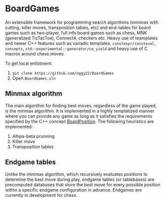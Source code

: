 # BoardGames
An extensible framework for programming search algorithms (minimax with cutting, killer moves, transposition tables, etc) and end-tables for board games such as two-player, full info board games such as chess, MNK (generalized TicTacToe), Connect4, checkers etc. Heavy use of teamplates and newer C++ features such as variadic templates, `constexpr/consteval`, `concepts`, `std::experimental::generator/co_yield` and heavy use of C macros around chess moves.

To get local enlistment:
1. `git clone https://github.com/oggy22/BoardGames`
2. Open `BoardGames.sln`

## Minmax algorithm
The main algorithm for finding best moves, regardless of the game played, is the minmax algorithm. It is implemented in a highly templatized manner where you can provide any game as long as it satisfies the requirements specified by the C++ concept [BoardPosition](https://github.com/oggy22/BoardGames/blob/eac33e4aaf0dc464c61ecb5028f71c25afd8cd1f/BoardGamesEngine/core.h#L710). The following heuristics are implemented:
1. Alhpa-beta prunning
1. Killer move
1. Transposition tables

## Endgame tables
Unlike the minimax algorithm, which recursively evaluates positions to determine the best move during play, endgame tables (or tablebases) are precomputed databases that store the best move for every possible position within a specific endgame configuration in advance. Endgames are currently in development for chess.
